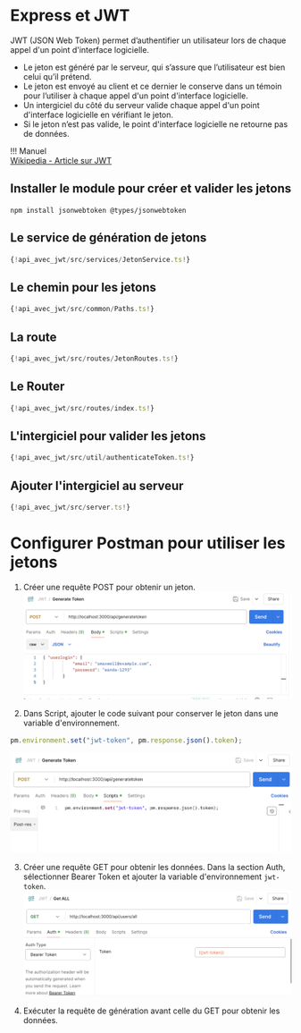 # Express et JWT  

JWT (JSON Web Token) permet d’authentifier un utilisateur lors de chaque appel d'un point d'interface logicielle.  

- Le jeton est généré par le serveur, qui s’assure que l’utilisateur est bien celui qu’il prétend.  
- Le jeton est envoyé au client et ce dernier le conserve dans un témoin pour l’utiliser à chaque appel d'un point d'interface logicielle.  
- Un intergiciel du côté du serveur valide chaque appel d'un point d'interface logicielle en vérifiant le jeton.  
- Si le jeton n’est pas valide, le point d'interface logicielle ne retourne pas de données.  

!!! Manuel  
    [Wikipedia - Article sur JWT](https://en.wikipedia.org/wiki/JSON_Web_Token)  


## Installer le module pour créer et valider les jetons  

``` nodejsrepl title="console"
npm install jsonwebtoken @types/jsonwebtoken
```

## Le service de génération de jetons  

``` ts title="src/services/JetonService.ts"
{!api_avec_jwt/src/services/JetonService.ts!}
```

## Le chemin pour les jetons  

``` ts title="src/common/Paths.ts"
{!api_avec_jwt/src/common/Paths.ts!}
```

## La route  

``` ts title="src/routes/JetonRoutes.ts"
{!api_avec_jwt/src/routes/JetonRoutes.ts!}
```

## Le Router
  
``` ts title="src/routes/index.ts"
{!api_avec_jwt/src/routes/index.ts!}
```

## L'intergiciel pour valider les jetons  

``` ts title="src/util/authenticateToken.ts"
{!api_avec_jwt/src/util/authenticateToken.ts!}
```

## Ajouter l'intergiciel au serveur 

``` ts title="src/server.ts"
{!api_avec_jwt/src/server.ts!}
```

# Configurer Postman pour utiliser les jetons

1. Créer une requête POST pour obtenir un jeton.
  ![Postman - Créer une requête POST pour obtenir un jeton](images/postman_generatetoken1.png)

2. Dans Script, ajouter le code suivant pour conserver le jeton dans une variable d'environnement.
  ``` js
  pm.environment.set("jwt-token", pm.response.json().token);
  ```
  ![Postman - Ajouter le code pour conserver le jeton dans une variable d'environnement](images/postman_generatetoken2.png)

3. Créer une requête GET pour obtenir les données. Dans la section Auth, sélectionner Bearer Token et ajouter la variable d'environnement `jwt-token`.
  ![Postman - Ajouter le jeton à la requête GET](images/postman_auth.png)

4. Exécuter la requête de génération avant celle du GET pour obtenir les données.


